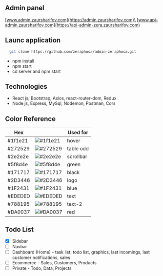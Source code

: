 
## Admin panel
[www.admin.zaursharifov.com](https://admin.zaursharifov.com)\
[www.api-admin.zaursharifov.com](https://api-admin-zera.zaursharifov.com)
## Launc application
```bash
  git clone https://github.com/zeraphosa/admin-zeraphosa.git
```
- npm install
- npm start
- cd server and npm start
## Technologies
- React js, Bootstrap, Axios, react-router-dom, Redux
- Node js, Express, MySql, Nodemon, Postman, Cors

## Color Reference
| Hex | | Used for |
| --- | - | --- |
| #1f1e21 | ![#1f1e21](https://via.placeholder.com/10/1f1e21?text=+)| hover |
| #272529 | ![#272529](https://via.placeholder.com/10/272529?text=+)| table odd  |
| #2e2e2e | ![#2e2e2e](https://via.placeholder.com/10/2e2e2e?text=+)| scrollbar  |
| #5f8d4e | ![#5f8d4e](https://via.placeholder.com/10/5f8d4e?text=+)| green  |
| #171717 | ![#171717](https://via.placeholder.com/10/171717?text=+)| black  |
| #2D3446 | ![#2D3446](https://via.placeholder.com/10/2D3446?text=+)| logo   |
| #1F2431 | ![#1F2431](https://via.placeholder.com/10/1F2431?text=+)| blue   |
| #EDEDED | ![#EDEDED](https://via.placeholder.com/10/EDEDED?text=+)| text   |
| #788195 | ![#788195](https://via.placeholder.com/10/788195?text=+)| text-2 |
| #DA0037 | ![#DA0037](https://via.placeholder.com/10/DA0037?text=+)| red    |


## Todo List
- [x] Sidebar
- [ ] Navbar
- [ ] Dashboard (Home) - task list, todo list, graphics, last incomings, last customer notifications, sales
- [ ] Ecommerce - Sales, Customers, Products
- [ ] Private - Todo, Data, Projects